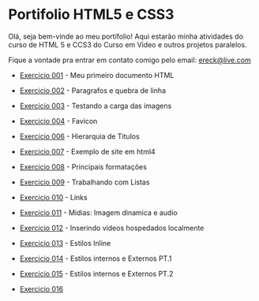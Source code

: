 # Portifolio HTML5 e CSS3

Olá, seja bem-vinde ao meu portifolio! Aqui estarão minha atividades do curso de HTML 5 e CCS3 do Curso em Video e outros projetos paralelos.

Fique a vontade pra entrar em contato comigo pelo email: ereck@live.com

- <a href="https://crekpozer.github.io/html-css/exercicios/ex001/index.html">Exercicio 001</a> - Meu primeiro documento HTML

- <a href="https://crekpozer.github.io/html-css/exercicios/ex002/index.html">Exercicio 002</a> - Paragrafos e quebra de linha

- <a href="https://crekpozer.github.io/html-css/exercicios/ex003/index.html">Exercicio 003</a> - Testando a carga das imagens

- <a href="https://crekpozer.github.io/html-css/exercicios/ex004/index.html">Exercicio 004</a> - Favicon

- <a href="https://crekpozer.github.io/html-css/exercicios/ex006/index.html">Exercicio 006</a> - Hierarquia de Titulos

- <a href="https://crekpozer.github.io/html-css/exercicios/ex007/index.html">Exercicio 007</a> - Exemplo de site em html4

- <a href="https://crekpozer.github.io/html-css/exercicios/ex008/index.html">Exercicio 008</a> - Principais formatações

- <a href="https://crekpozer.github.io/html-css/exercicios/ex009/index.html">Exercicio 009</a> - Trabalhando com Listas

- <a href="https://crekpozer.github.io/html-css/exercicios/ex010/index.html">Exercicio 010</a> - Links

- <a href="https://crekpozer.github.io/html-css/exercicios/ex011/index.html">Exercicio 011</a> - Midias: Imagem dinamica e audio

- <a href="https://crekpozer.github.io/html-css/exercicios/ex012/index.html">Exercicio 012</a> - Inserindo vídeos hospedados localmente

- <a href="https://crekpozer.github.io/html-css/exercicios/ex013/index.html">Exercicio 013</a> - Estilos Inline

- <a href="https://crekpozer.github.io/html-css/exercicios/ex014/index.html">Exercicio 014</a> - Estilos internos e Externos PT.1

- <a href="https://crekpozer.github.io/html-css/exercicios/ex015/index.html">Exercicio 015</a> - Estilos internos e Externos PT.2

- <a href="https://crekpozer.github.io/html-css/exercicios/ex016/index.html">Exercicio 016</a>
